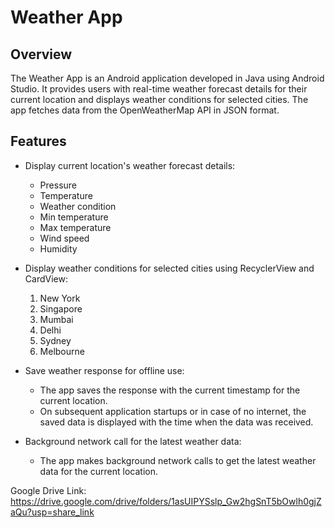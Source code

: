 # Weather App

## Overview

The Weather App is an Android application developed in Java using Android Studio. It provides users with real-time weather forecast details for their current location and displays weather conditions for selected cities. The app fetches data from the OpenWeatherMap API in JSON format.

## Features

- Display current location's weather forecast details:
  - Pressure
  - Temperature
  - Weather condition
  - Min temperature
  - Max temperature
  - Wind speed
  - Humidity

- Display weather conditions for selected cities using RecyclerView and CardView:
  1. New York
  2. Singapore
  3. Mumbai
  4. Delhi
  5. Sydney
  6. Melbourne

- Save weather response for offline use:
  - The app saves the response with the current timestamp for the current location.
  - On subsequent application startups or in case of no internet, the saved data is displayed with the time when the data was received.

- Background network call for the latest weather data:
  - The app makes background network calls to get the latest weather data for the current location.

Google Drive Link: https://drive.google.com/drive/folders/1asUIPYSslp_Gw2hgSnT5bOwlh0gjZaQu?usp=share_link
